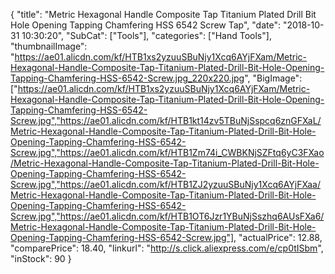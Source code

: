 {
	"title": "Metric Hexagonal Handle Composite Tap Titanium Plated Drill Bit Hole Opening Tapping Chamfering HSS 6542 Screw Tap",
	"date": "2018-10-31 10:30:20",
	"SubCat": ["Tools"],
	"categories": ["Hand Tools"],
	"thumbnailImage": "https://ae01.alicdn.com/kf/HTB1xs2yzuuSBuNjy1Xcq6AYjFXam/Metric-Hexagonal-Handle-Composite-Tap-Titanium-Plated-Drill-Bit-Hole-Opening-Tapping-Chamfering-HSS-6542-Screw.jpg_220x220.jpg",
	"BigImage": ["https://ae01.alicdn.com/kf/HTB1xs2yzuuSBuNjy1Xcq6AYjFXam/Metric-Hexagonal-Handle-Composite-Tap-Titanium-Plated-Drill-Bit-Hole-Opening-Tapping-Chamfering-HSS-6542-Screw.jpg","https://ae01.alicdn.com/kf/HTB1kt14zv5TBuNjSspcq6znGFXaL/Metric-Hexagonal-Handle-Composite-Tap-Titanium-Plated-Drill-Bit-Hole-Opening-Tapping-Chamfering-HSS-6542-Screw.jpg","https://ae01.alicdn.com/kf/HTB1Zm74i_CWBKNjSZFtq6yC3FXao/Metric-Hexagonal-Handle-Composite-Tap-Titanium-Plated-Drill-Bit-Hole-Opening-Tapping-Chamfering-HSS-6542-Screw.jpg","https://ae01.alicdn.com/kf/HTB1ZJ2yzuuSBuNjy1Xcq6AYjFXaa/Metric-Hexagonal-Handle-Composite-Tap-Titanium-Plated-Drill-Bit-Hole-Opening-Tapping-Chamfering-HSS-6542-Screw.jpg","https://ae01.alicdn.com/kf/HTB1OT6Jzr1YBuNjSszhq6AUsFXa6/Metric-Hexagonal-Handle-Composite-Tap-Titanium-Plated-Drill-Bit-Hole-Opening-Tapping-Chamfering-HSS-6542-Screw.jpg"],
	"actualPrice": 12.88,
	"comparePrice": 18.40,
	"linkurl": "http://s.click.aliexpress.com/e/cp0tISbm",
	"inStock": 90
}
